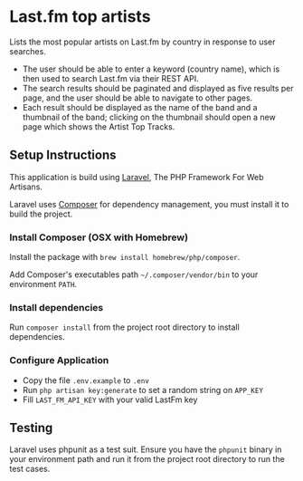 # Last.fm top artists

Lists the most popular artists on Last.fm by country in response to user searches.

- The user should be able to enter a keyword (country name), which is then used to search Last.fm via their REST API.
- The search results should be paginated and displayed as five results per page, and the user should be able to navigate to other pages.
- Each result should be displayed as the name of the band and a thumbnail of the band; clicking on the thumbnail should open a new page which shows the Artist Top Tracks.

## Setup Instructions

This application is build using [Laravel](http://laravel.com), The PHP Framework For Web Artisans.

Laravel uses [Composer](https://getcomposer.org) for dependency management, you must install it to build the project.

### Install Composer (OSX with Homebrew)

Install the package with `brew install homebrew/php/composer`.

Add Composer's executables path `~/.composer/vendor/bin` to your environment `PATH`.

### Install dependencies

Run `composer install` from the project root directory to install dependencies.

### Configure Application

- Copy the file `.env.example` to `.env`
- Run `php artisan key:generate` to set a random string on `APP_KEY`
- Fill `LAST_FM_API_KEY` with your valid LastFm key

## Testing

Laravel uses phpunit as a test suit. Ensure you have the `phpunit` binary in your environment path and run it from the project root directory to run the test cases.


